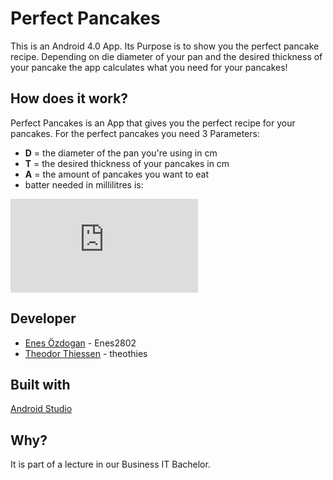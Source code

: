 # Perfect Pancakes

This is an Android 4.0 App. Its Purpose is to show you the perfect pancake recipe.
Depending on die diameter of your pan and the desired thickness of your pancake the app calculates what you need for your pancakes!

## How does it work?

Perfect Pancakes is an App that gives you the perfect recipe for your pancakes.
For the perfect pancakes you need 3 Parameters:
* **D** = the diameter of the pan you're using in cm
* **T** = the desired thickness of your pancakes in cm
* **A** = the amount of pancakes you want to eat
* batter needed in millilitres is:  
  
![equation](http://www.sciweavers.org/tex2img.php?eq=%20%5Cfrac%7BD%5E%7B2%7D%20%5Ccdot%20T%20%5Ccdot%20%20%5Cpi%20%5Ccdot%20A%20%7D%7B4%7D%20&bc=White&fc=Black&im=jpg&fs=12&ff=arev&edit=0)

## Developer

* [Enes Özdogan](https://github.com/Enes2802) - Enes2802
* [Theodor Thiessen](https://github.com/theothies) - theothies

## Built with

[Android Studio](https://developer.android.com/studio)

## Why?

It is part of a lecture in our Business IT Bachelor.
